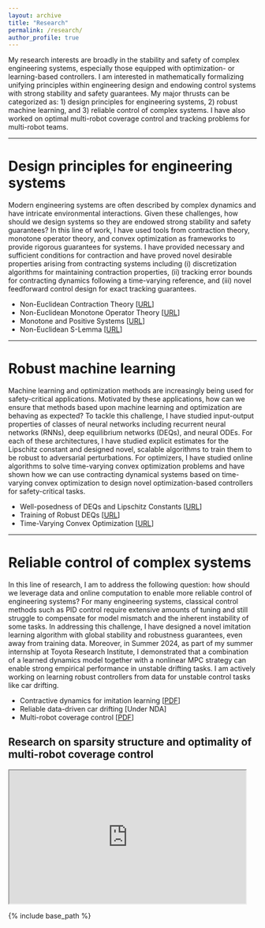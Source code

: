 ```yaml
---
layout: archive
title: "Research"
permalink: /research/
author_profile: true
---
```


My research interests are broadly in the stability and safety of complex engineering systems, especially those equipped with optimization- or learning-based controllers. I am interested in mathematically formalizing unifying principles within engineering design and endowing control systems with strong stability and
safety guarantees. My major thrusts can be categorized as: 1) design principles for engineering systems, 2) robust machine learning, and 3) reliable control of complex systems. I have also worked on optimal multi-robot coverage control and tracking problems for multi-robot teams.

***
# Design principles for engineering systems

Modern engineering systems are often described by complex dynamics and have intricate environmental interactions. Given these challenges, how should we design systems so they are endowed strong stability and safety guarantees? In this line of work, I have used tools from contraction theory, monotone operator theory, and convex optimization as frameworks to provide rigorous guarantees for systems. I have provided necessary and sufficient conditions for contraction and have proved novel desirable properties arising from contracting systems including (i) discretization algorithms for maintaining contraction properties, (ii) tracking error bounds for contracting dynamics following a time-varying reference, and (iii) novel feedforward control design for exact tracking guarantees.

<ul>
  <li>Non-Euclidean Contraction Theory [<a href="https://arxiv.org/abs/2103.12263">URL</a>] </li>
  <li>Non-Euclidean Monotone Operator Theory [<a href="https://arxiv.org/abs/2303.11273">URL</a>] </li>
  <li>Monotone and Positive Systems [<a href="https://arxiv.org/abs/2104.01321">URL</a>] </li>
  <li>Non-Euclidean S-Lemma [<a href="https://arxiv.org/abs/2207.14579">URL</a>] </li>
</ul>

***
# Robust machine learning

Machine learning and optimization methods are increasingly being used for safety-critical applications. Motivated by these applications, how can we ensure that methods based upon machine learning and optimization are behaving as expected? To tackle this challenge, I have studied input-output properties of classes of neural networks including recurrent neural networks (RNNs), deep equilibrium networks (DEQs), and neural ODEs. For each of these architectures, I have studied explicit estimates for the Lipschitz constant and designed novel, scalable algorithms to train them to be robust to adversarial perturbations. For optimizers, I have studied online algorithms to solve time-varying convex optimization problems and have shown how we can use contracting dynamical systems based on time-varying convex optimization to design novel optimization-based controllers for safety-critical tasks.

<ul>
  <li>Well-posedness of DEQs and Lipschitz Constants [<a href="https://arxiv.org/abs/2106.03194">URL</a>] </li>
  <li>Training of Robust DEQs [<a href="https://arxiv.org/abs/2204.00187">URL</a>] </li>
  <li>Time-Varying Convex Optimization [<a href="https://arxiv.org/abs/2305.15595">URL</a>] </li>
</ul>
    
***
# Reliable control of complex systems

In this line of research, I am to address the following question: how should we leverage data and online computation to enable more reliable control of engineering systems? For many engineering systems, classical control methods such as PID control require extensive amounts of tuning and still struggle to compensate for model mismatch and the inherent instability of some tasks. In addressing this challenge, I have designed a novel imitation learning algorithm with global stability and robustness guarantees, even away from training data. Moreover, in Summer 2024, as part of my summer internship at Toyota Research Institute, I demonstrated that a combination of a learned dynamics model together with a nonlinear MPC strategy can enable strong empirical performance in unstable drifting tasks. I am actively working on learning robust controllers from data for unstable control tasks like car drifting.

<ul>
  <li>Contractive dynamics for imitation learning [<a href="https://arxiv.org/abs/2402.08090">PDF</a>] </li>
  <li>Reliable data-driven car drifting [Under NDA]</li>
  <li>Multi-robot coverage control [<a href="https://davydovalexander.github.io/files/AD-YDM19.pdf">PDF</a>] </li>
</ul> 
    
## Research on sparsity structure and optimality of multi-robot coverage control
<iframe src="https://www.youtube.com/embed/Zpz-Co44Zyg" width="480" height="270" ></iframe>

<!-- <img src= "/images/foo-bar-identity-th.jpg" alt = "sample image"> -->

<!-- {% if author.googlescholar %}
  You can also find my articles on <u><a href="{{author.googlescholar}}">my Google Scholar profile</a>.</u>
{% endif %} -->

{% include base_path %}

<!-- {% for post in site.publications reversed %}
  {% include archive-single.html %}
{% endfor %} -->
